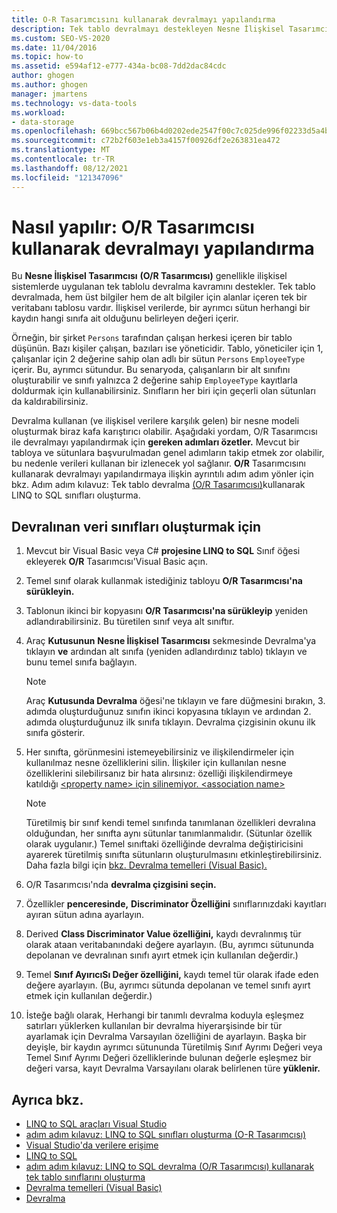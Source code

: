 ```yaml
---
title: O-R Tasarımcısını kullanarak devralmayı yapılandırma
description: Tek tablo devralmayı destekleyen Nesne İlişkisel Tasarımcısı (O/R Tasarımcısı) kullanarak devralmayı yapılandırmayı öğrenin. Devralınan veri sınıfları oluşturuldu.
ms.custom: SEO-VS-2020
ms.date: 11/04/2016
ms.topic: how-to
ms.assetid: e594af12-e777-434a-bc08-7dd2dac84cdc
author: ghogen
ms.author: ghogen
manager: jmartens
ms.technology: vs-data-tools
ms.workload:
- data-storage
ms.openlocfilehash: 669bcc567b06b4d0202ede2547f00c7c025de996f02233d5a4bd1603501d1f27
ms.sourcegitcommit: c72b2f603e1eb3a4157f00926df2e263831ea472
ms.translationtype: MT
ms.contentlocale: tr-TR
ms.lasthandoff: 08/12/2021
ms.locfileid: "121347096"
---
```

# <a name="how-to-configure-inheritance-by-using-the-or-designer"></a>Nasıl yapılır: O/R Tasarımcısı kullanarak devralmayı yapılandırma
Bu **Nesne İlişkisel Tasarımcısı** **(O/R Tasarımcısı)** genellikle ilişkisel sistemlerde uygulanan tek tablolu devralma kavramını destekler. Tek tablo devralmada, hem üst bilgiler hem de alt bilgiler için alanlar içeren tek bir veritabanı tablosu vardır. İlişkisel verilerde, bir ayrımcı sütun herhangi bir kaydın hangi sınıfa ait olduğunu belirleyen değeri içerir.

Örneğin, bir şirket `Persons` tarafından çalışan herkesi içeren bir tablo düşünün. Bazı kişiler çalışan, bazıları ise yöneticidir. Tablo, yöneticiler için 1, çalışanlar için 2 değerine sahip olan adlı bir sütun `Persons` `EmployeeType` içerir. Bu, ayrımcı sütundur. Bu senaryoda, çalışanların bir alt sınıfını oluşturabilir ve sınıfı yalnızca 2 değerine sahip `EmployeeType` kayıtlarla doldurmak için kullanabilirsiniz. Sınıfların her biri için geçerli olan sütunları da kaldırabilirsiniz.

Devralma kullanan (ve ilişkisel verilere karşılık gelen) bir nesne modeli oluşturmak biraz kafa karıştırıcı olabilir. Aşağıdaki yordam, O/R Tasarımcısı ile devralmayı yapılandırmak için **gereken adımları özetler.** Mevcut bir tabloya ve sütunlara başvurulmadan genel adımların takip etmek zor olabilir, bu nedenle verileri kullanan bir izlenecek yol sağlanır. **O/R** Tasarımcısını kullanarak devralmayı yapılandırmaya ilişkin ayrıntılı adım adım yönler için bkz. Adım adım kılavuz: Tek tablo devralma [(O/R Tasarımcısı)](../data-tools/walkthrough-creating-linq-to-sql-classes-by-using-single-table-inheritance-o-r-designer.md)kullanarak LINQ to SQL sınıfları oluşturma.

## <a name="to-create-inherited-data-classes"></a>Devralınan veri sınıfları oluşturmak için

1. Mevcut bir Visual Basic veya C# **projesine LINQ to SQL** Sınıf öğesi ekleyerek **O/R** Tasarımcısı'Visual Basic açın.

2. Temel sınıf olarak kullanmak istediğiniz tabloyu **O/R Tasarımcısı'na sürükleyin.**

3. Tablonun ikinci bir kopyasını **O/R Tasarımcısı'na sürükleyip** yeniden adlandırabilirsiniz. Bu türetilen sınıf veya alt sınıftır.

4. Araç **Kutusunun** **Nesne İlişkisel Tasarımcısı** sekmesinde Devralma'ya tıklayın **ve** ardından alt sınıfa (yeniden adlandırdınız tablo) tıklayın ve bunu temel sınıfa bağlayın.

    > [!NOTE]
    > Araç **Kutusunda Devralma**  öğesi'ne tıklayın ve fare düğmesini bırakın, 3. adımda oluşturduğunuz sınıfın ikinci kopyasına tıklayın ve ardından 2. adımda oluşturduğunuz ilk sınıfa tıklayın. Devralma çizgisinin okunu ilk sınıfa gösterir.

5. Her sınıfta, görünmesini istemeyebilirsiniz ve ilişkilendirmeler için kullanılmaz nesne özelliklerini silin. İlişkiler için kullanılan nesne özelliklerini silebilirsanız bir hata alırsınız: özelliği ilişkilendirmeye katıldığı [ \<property name> için silinemiyor. \<association name> ](../data-tools/the-property-property-name-cannot-be-deleted-because-it-is-participating-in-the-association-association-name.md)

    > [!NOTE]
    > Türetilmiş bir sınıf kendi temel sınıfında tanımlanan özellikleri devralına olduğundan, her sınıfta aynı sütunlar tanımlanmalıdır. (Sütunlar özellik olarak uygulanır.) Temel sınıftaki özelliğinde devralma değiştiricisini ayarerek türetilmiş sınıfta sütunların oluşturulmasını etkinleştirebilirsiniz. Daha fazla bilgi için [bkz. Devralma temelleri (Visual Basic).](/dotnet/visual-basic/programming-guide/language-features/objects-and-classes/inheritance-basics)

6. O/R Tasarımcısı'nda **devralma çizgisini seçin.**

7. Özellikler **penceresinde,** **Discriminator Özelliğini** sınıflarınızdaki kayıtları ayıran sütun adına ayarlayın.

8. Derived **Class Discriminator Value özelliğini,** kaydı devralınmış tür olarak ataan veritabanındaki değere ayarlayın. (Bu, ayrımcı sütununda depolanan ve devralınan sınıfı ayırt etmek için kullanılan değerdir.)

9. Temel **Sınıf AyırıcıSı Değer özelliğini,** kaydı temel tür olarak ifade eden değere ayarlayın. (Bu, ayrımcı sütunda depolanan ve temel sınıfı ayırt etmek için kullanılan değerdir.)

10. İsteğe bağlı olarak,  Herhangi bir tanımlı devralma koduyla eşleşmez satırları yüklerken kullanılan bir devralma hiyerarşisinde bir tür ayarlamak için Devralma Varsayılan özelliğini de ayarlayın. Başka bir deyişle, bir kaydın ayrımcı sütununda Türetilmiş Sınıf Ayrımı Değeri  veya Temel Sınıf Ayrımı Değeri özelliklerinde bulunan değerle eşleşmez bir değeri varsa, kayıt Devralma Varsayılanı olarak belirlenen türe **yüklenir.** 

## <a name="see-also"></a>Ayrıca bkz.

- [LINQ to SQL araçları Visual Studio](../data-tools/linq-to-sql-tools-in-visual-studio2.md)
- [adım adım kılavuz: LINQ to SQL sınıfları oluşturma (O-R Tasarımcısı)](how-to-create-linq-to-sql-classes-mapped-to-tables-and-views-o-r-designer.md)
- [Visual Studio'da verilere erişime](../data-tools/accessing-data-in-visual-studio.md)
- [LINQ to SQL](/dotnet/framework/data/adonet/sql/linq/index)
- [adım adım kılavuz: LINQ to SQL devralma (O/R Tasarımcısı) kullanarak tek tablo sınıflarını oluşturma](../data-tools/walkthrough-creating-linq-to-sql-classes-by-using-single-table-inheritance-o-r-designer.md)
- [Devralma temelleri (Visual Basic)](/dotnet/visual-basic/programming-guide/language-features/objects-and-classes/inheritance-basics)
- [Devralma](/dotnet/csharp/programming-guide/classes-and-structs/inheritance)
